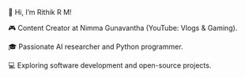👋 Hi, I’m Rithik R M!

🎮 Content Creator at Nimma Gunavantha (YouTube: Vlogs & Gaming).

🎓 Passionate AI researcher and Python programmer.

💻 Exploring software development and open-source projects.

<!---
rithikrm21/rithikrm21 is a ✨ special ✨ repository because its `README.md` (this file) appears on your GitHub profile.
You can click the Preview link to take a look at your changes.
--->

